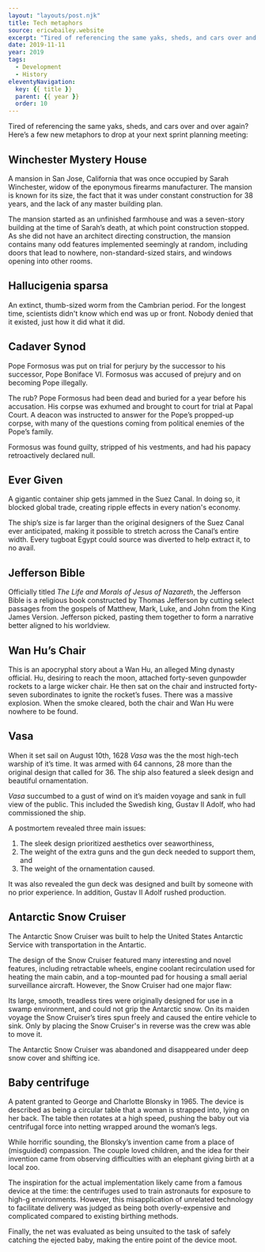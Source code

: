 ```yaml
---
layout: "layouts/post.njk"
title: Tech metaphors
source: ericwbailey.website
excerpt: "Tired of referencing the same yaks, sheds, and cars over and over again? Here’s a few new metaphors to drop at your next sprint planning meeting"
date: 2019-11-11
year: 2019
tags:
  - Development
  - History
eleventyNavigation:
  key: {{ title }}
  parent: {{ year }}
  order: 10
---
```


Tired of referencing the same yaks, sheds, and cars over and over again? Here’s a few new metaphors to drop at your next sprint planning meeting:

## Winchester Mystery House

A mansion in San Jose, California that was once occupied by Sarah Winchester, widow of the eponymous firearms manufacturer. The mansion is known for its size, the fact that it was under constant construction for 38 years, and the lack of any master building plan.

The mansion started as an unfinished farmhouse and was a seven-story building at the time of Sarah’s death, at which point construction stopped. As she did not have an architect directing construction, the mansion contains many odd features implemented seemingly at random, including doors that lead to nowhere, non-standard-sized stairs, and windows opening into other rooms.

## Hallucigenia sparsa

An extinct, thumb-sized worm from the Cambrian period. For the longest time, scientists didn't know which end was up or front. Nobody denied that it existed, just how it did what it did.

## Cadaver Synod

Pope Formosus was put on trial for perjury by the successor to his successor, Pope Boniface VI. Formosus was accused of prejury and on becoming Pope illegally.

The rub? Pope Formosus had been dead and buried for a year before his accusation. His corpse was exhumed and brought to court for trial at Papal Court. A deacon was instructed to answer for the Pope’s propped-up corpse, with many of the questions coming from political enemies of the Pope’s family.

Formosus was found guilty, stripped of his vestments, and had his papacy retroactively declared null.

## Ever Given

A gigantic container ship gets jammed in the Suez Canal. In doing so, it blocked global trade, creating ripple effects in every nation's economy.

The ship’s size is far larger than the original designers of the Suez Canal ever anticipated, making it possible to stretch across the Canal’s entire width. Every tugboat Egypt could source was diverted to help extract it, to no avail.

## Jefferson Bible

Officially titled <cite>The Life and Morals of Jesus of Nazareth</cite>, the Jefferson Bible is a religious book constructed by Thomas Jefferson by cutting select passages from the gospels of Matthew, Mark, Luke, and John from the King James Version. Jefferson picked, pasting them together to form a narrative better aligned to his worldview.

## Wan Hu’s Chair

This is an apocryphal story about a Wan Hu, an alleged Ming dynasty official. Hu, desiring to reach the moon, attached forty-seven gunpowder rockets to a large wicker chair. He then sat on the chair and instructed forty-seven subordinates to ignite the rocket’s fuses. There was a massive explosion. When the smoke cleared, both the chair and Wan Hu were nowhere to be found.

## Vasa

When it set sail on August 10th, 1628 <i>Vasa</i> was the the most high-tech warship of it’s time. It was armed with 64 cannons, 28 more than the original design that called for 36. The ship also featured a sleek design and beautiful ornamentation.

<i>Vasa</i> succumbed to a gust of wind on it’s maiden voyage and sank in full view of the public. This included the Swedish king, Gustav Ⅱ Adolf, who had commissioned the ship.

A postmortem revealed three main issues:

1. The sleek design prioritized aesthetics over seaworthiness,
1. The weight of the extra guns and the gun deck needed to support them, and
1. The weight of the ornamentation caused.

It was also revealed the gun deck was designed and built by someone with no prior experience. In addition, Gustav Ⅱ Adolf rushed production.

## Antarctic Snow Cruiser

The Antarctic Snow Cruiser was built to help the United States Antarctic Service with transportation in the Antartic.

The design of the Snow Cruiser featured many interesting and novel features, including retractable wheels, engine coolant recirculation used for heating the main cabin, and a top-mounted pad for housing a small aerial surveillance aircraft. However, the Snow Cruiser had one major flaw:

Its large, smooth, treadless tires were originally designed for use in a swamp environment, and could not grip the Antarctic snow. On its maiden voyage the Snow Cruiser’s tires spun freely and caused the entire vehicle to sink. Only by placing the Snow Cruiser's in reverse was the crew was able to move it.

The Antarctic Snow Cruiser was abandoned and disappeared under deep snow cover and shifting ice.

## Baby centrifuge

A patent granted to George and Charlotte Blonsky in 1965. The device is described as being a circular table that a woman is strapped into, lying on her back. The table then rotates at a high speed, pushing the baby out via centrifugal force into netting wrapped around the woman’s legs.

While horrific sounding, the Blonsky’s invention came from a place of (misguided) compassion. The couple loved children, and the idea for their invention came from observing difficulties with an elephant giving birth at a local zoo.

The inspiration for the actual implementation likely came from a famous device at the time: the centrifuges used to train astronauts for exposure to high-g environments. However, this misapplication of unrelated technology to facilitate delivery was judged as being both overly-expensive and complicated compared to existing birthing methods.

Finally, the net was evaluated as being unsuited to the task of safely catching the ejected baby, making the entire point of the device moot.

